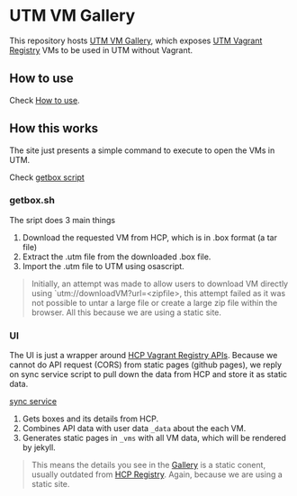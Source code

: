 # UTM VM Gallery

This repository hosts [UTM VM Gallery](https://naveenrajm7.github.io/utm-gallery/), which exposes [UTM Vagrant Registry](https://portal.cloud.hashicorp.com/vagrant/discover/utm) VMs to be used in UTM without Vagrant.

## How to use

Check [How to use](https://naveenrajm7.github.io/utm-gallery/how_to_use).

## How this works

The site just presents a simple command to execute to open the VMs in UTM. 
 
Check [getbox script](getbox.sh)

### getbox.sh

The sript does 3 main things
1. Download the requested VM from HCP, which is in .box format (a tar file)
2. Extract the .utm file from the downloaded .box file.
3. Import the .utm file to UTM using osascript.

> Initially, an attempt was made to allow users to download VM directly using `utm://downloadVM?url=\<zipfile>, this attempt failed as it was not possible to untar a large file or create a large zip file within the browser. All this because we are using a static site.

### UI

The UI is just a wrapper around [HCP Vagrant Registry APIs](https://developer.hashicorp.com/hcp/api-docs/vagrant-box-registry).
Because we cannot do API request (CORS) from static pages (github pages), we reply on sync service script to pull down the data from HCP and store it as static data.

[sync service](sync_registry.py)

1. Gets boxes and its details from HCP.
2. Combines API data with user data `_data` about the each VM.
3. Generates static pages in `_vms` with all VM data, which will be rendered by jekyll.

> This means the details you see in the [Gallery](https://naveenrajm7.github.io/utm-gallery/) is a static conent, usually  outdated from [HCP Registry](https://portal.cloud.hashicorp.com/vagrant/discover/utm). Again, because we are using a static site.